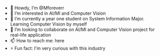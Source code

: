 - 👋 Howdy, I’m @Mforeverr
- 👀 I’m interested in AI/Ml and Computer Vision
- 🌱 I’m currently a year one student on System Information Major. Learning Computer Vision by myself
- 💞️ I’m looking to collaborate on AI/Ml and Computer Vision project for real-life application
- 📫 How to reach me: here
- ⚡ Fun fact: I'm very curious with this industry

<!---
Mforeverr/Mforeverr is a ✨ special ✨ repository because its `README.md` (this file) appears on your GitHub profile.
You can click the Preview link to take a look at your changes.
--->
